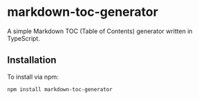 # markdown-toc-generator

A simple Markdown TOC (Table of Contents) generator written in TypeScript.

## Installation

To install via npm:

```bash
npm install markdown-toc-generator
